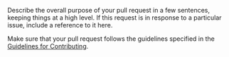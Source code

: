 Describe the overall purpose of your pull request in a few sentences, keeping
things at a high level. If this request is in response to a particular issue,
include a reference to it here.

Make sure that your pull request follows the guidelines specified in the
[Guidelines for Contributing](https://github.com/goatshriek/stumpless/blob/latest/docs/CONTRIBUTING.md).
